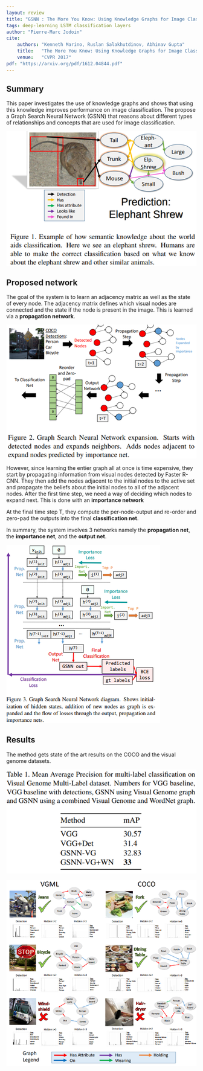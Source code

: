 ```yaml
---
layout: review
title: "GSNN : The More You Know: Using Knowledge Graphs for Image Classification"
tags: deep-learning LSTM classification layers
author: "Pierre-Marc Jodoin"
cite:
    authors: "Kenneth Marino, Ruslan Salakhutdinov, Abhinav Gupta"
    title:   "The More You Know: Using Knowledge Graphs for Image Classification"
    venue:   "CVPR 2017"
pdf: "https://arxiv.org/pdf/1612.04844.pdf"
---
```


## Summary

This paper investigates the use of knowledge graphs and shows that using this knowledge improves performance
on image classification.  The propose a  Graph Search Neural Network (GSNN) that reasons
about different types of relationships and concepts that are used for image classification.

![](/deep-learning/images/GSNN/sc01.png)

## Proposed network

The goal of the system is to learn an adjacency matrix as well as the state of every node.  The adjacency matrix defines which visual nodes are connected and the state if the node is present in the image.  This is learned via a **propagation network**.  

![](/deep-learning/images/GSNN/sc02.png)

However, since learning the entier graph all at once is time expensive, they start by propagating information from visual nodes detected by Faster R-CNN.
They then add the nodes adjacent to the initial nodes to the active set and propagate the beliefs about the initial
nodes to all of the adjacent nodes. After the first time step, we need a way of deciding which nodes to expand next. This is done with an **importance network**

At the final time step T, they compute the per-node-output and re-order and zero-pad the
outputs into the final **classification net**.  

In summary, the system involves 3 networks namely the **propagation net**, the **importance
net**, and the **output net**.

![](/deep-learning/images/GSNN/sc05.png)


## Results

The method gets state of the art results on the COCO and the visual genome datasets.

![](/deep-learning/images/GSNN/sc03.png)

![](/deep-learning/images/GSNN/sc04.png)

